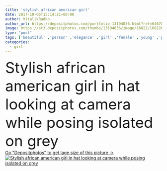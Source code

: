 ```yaml
---
title: 'stylish african american girl'
date: 2017-10-05T15:14:21+00:00
author: VitalikRadko
author_url: https://depositphotos.com/portfolio-13194036.html?ref=64678756
image: https://st3.depositphotos.com/thumbs/13194036/image/16822/168220534/api_thumb_450.jpg?forcejpeg=true
type: "post"
tags: ['beautiful' ,'person' ,'elegance' ,'girl' ,'female' ,'young' ,'people' ,'beauty' ,'model' ,'sensuality' ,'youth' ,'style' ,'fashion' ,'hat' ,'pretty' ,'elegant' ,'stylish' ,'trendy' ,'clothes' ,'vogue' ,'alone' ,'attractive' ,'sweater' ,'outfit' ,'skirt' ,'posing' ,'Belt' ,'fashionable' ,'cardigan' ,'looking at camera' ,'copy space' ,'Studio Shot' ,'black woman' ,'african american' ,'isolated on grey' ,'Fashion Shoot' ]
categories: 
  - girl
---
```

<div aling="center">
            <font size="60"> Stylish african american girl in hat looking at camera while posing isolated on grey</font>   
</div>
<div>
    <a href='https://st3.depositphotos.com/thumbs/13194036/image/16822/168220534/api_thumb_450.jpg?forcejpeg=true?ref=64678756' target=_blank > Go "Depositphotos" to get lage size of this picture ->
        <img href='https://st3.depositphotos.com/thumbs/13194036/image/16822/168220534/api_thumb_450.jpg?forcejpeg=true?ref=64678756' src='https://st3.depositphotos.com/13194036/16822/i/950/depositphotos_168220534-stock-photo-stylish-african-american-girl.jpg?forcejpeg=true' alt='Stylish african american girl in hat looking at camera while posing isolated on grey' >
    </a>
</div>
